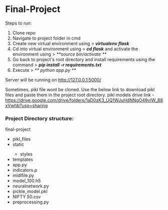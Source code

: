 # Final-Project

Steps to run:

1. Clone repo
2. Navigate to project folder in cmd 
3. Create new virtual environment using  > <i> **virtualenv flask**</i>
4. Cd into virtual environment using > <i> **cd flask** </i> and activate the environment using > <i> **source bin/activate **</i>
5. Go back to project's root directory and install requirements using the command > <i>**pip install -r requirements.txt**</i>
7. Execute > <i>** python app.py ** </i>

Server will be running on http://127.0.0.1:5000/ 

Sometimes, pikl file wont be cloned. Use the below link to download pikl files and paste them in the project root directory.
pikl models drive link - https://drive.google.com/drive/folders/1aD0zK3_UQ1WJuHdNNgO49vIW_88xVwhb?usp=sharing

### Project Directory structure:

final-project
<ul>
   <li>pikl_files</li>
   <li>static</li>
   <ul><li>styles</li></ul>
   <li>templates</li>
   <li>app.py</li>
   <li>indicators.p</li>
   <li>mldlfile.py</li>
   <li>model_100.h5</li>
   <li>neuralnetwork.py</li>
   <li>pickle_model.pkl</li>
   <li>NIFTY 50.csv</li>
   <li>preprocessing.py</li>

</ul>

